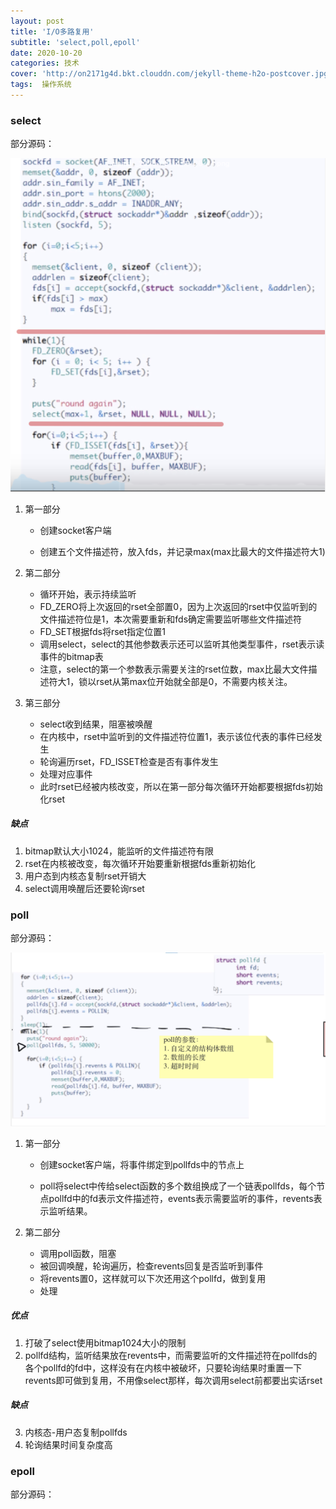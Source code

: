 ```yaml
---
layout: post
title: 'I/O多路复用'
subtitle: 'select,poll,epoll'
date: 2020-10-20
categories: 技术
cover: 'http://on2171g4d.bkt.clouddn.com/jekyll-theme-h2o-postcover.jpg'
tags:  操作系统
---
```

### select ###

部分源码：

![select](https://github.com/durianno1/durianno1.github.io/blob/master/assets/img/selectcode.png?raw=true)

1. 第一部分

   - 创建socket客户端

   - 创建五个文件描述符，放入fds，并记录max(max比最大的文件描述符大1)

2. 第二部分

   - 循环开始，表示持续监听
   - FD_ZERO将上次返回的rset全部置0，因为上次返回的rset中仅监听到的文件描述符位是1，本次需要重新和fds确定需要监听哪些文件描述符
   - FD_SET根据fds将rset指定位置1
   - 调用select，select的其他参数表示还可以监听其他类型事件，rset表示读事件的bitmap表
   - 注意，select的第一个参数表示需要关注的rset位数，max比最大文件描述符大1，锁以rset从第max位开始就全部是0，不需要内核关注。

3. 第三部分

   - select收到结果，阻塞被唤醒
   - 在内核中，rset中监听到的文件描述符位置1，表示该位代表的事件已经发生
   - 轮询遍历rset，FD_ISSET检查是否有事件发生
   - 处理对应事件
   - 此时rset已经被内核改变，所以在第一部分每次循环开始都要根据fds初始化rset



##### 缺点 #####

1. bitmap默认大小1024，能监听的文件描述符有限
2. rset在内核被改变，每次循环开始要重新根据fds重新初始化
3. 用户态到内核态复制rset开销大
4. select调用唤醒后还要轮询rset



### poll ###

部分源码：

![poll](https://github.com/durianno1/durianno1.github.io/blob/master/assets/img/pollcode.png?raw=true)

1. 第一部分

   - 创建socket客户端，将事件绑定到pollfds中的节点上

   - poll将select中传给select函数的多个数组换成了一个链表pollfds，每个节点pollfd中的fd表示文件描述符，events表示需要监听的事件，revents表示监听结果。

2. 第二部分

   - 调用poll函数，阻塞
   - 被回调唤醒，轮询遍历，检查revents回复是否监听到事件
   - 将revents置0，这样就可以下次还用这个pollfd，做到复用
   - 处理



##### 优点 #####

1. 打破了select使用bitmap1024大小的限制
2. pollfd结构，监听结果放在revents中，而需要监听的文件描述符在pollfds的各个pollfd的fd中，这样没有在内核中被破坏，只要轮询结果时重置一下revents即可做到复用，不用像select那样，每次调用select前都要出实话rset

##### 缺点 #####

3. 内核态-用户态复制pollfds
4. 轮询结果时间复杂度高





### epoll ###

部分源码：



